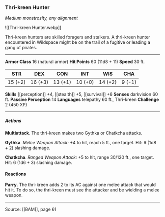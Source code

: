 ### Thri-kreen Hunter
_Medium monstrosity, any alignment_

![[Thri-kreen Hunter.webp]]

Thri-kreen hunters are skilled foragers and stalkers. A thri-kreen hunter encountered in Wildspace might be on the trail of a fugitive or leading a gang of pirates.




---

**Armor Class** 16 (natural armor)
**Hit Points** 60 (11d8 + 11)
**Speed** 30 ft.

| STR     | DEX     | CON     | INT     | WIS     | CHA     |
|---------|---------|---------|---------|---------|---------|
| 15 (+2) | 16 (+3) | 13 (+1) | 10 (+0) | 14 (+2) | 9 (-1) |

**Skills** [[perception]] +4, [[stealth]] +5, [[survival]] +6
**Senses** darkvision 60 ft.
**Passive Perception** 14
**Languages** telepathy 60 ft., Thri-kreen
**Challenge** 2 (450 XP)

---

##### Actions
**Multiattack**. The thri-kreen makes two Gythka or Chatkcha attacks.

**Gythka**. _Melee Weapon Attack:_ +4 to hit, reach 5 ft., one target. Hit: 6 (1d8 + 2) slashing damage.

**Chatkcha**. _Ranged Weapon Attack:_ +5 to hit, range 30/120 ft., one target. Hit: 6 (1d6 + 3) slashing damage.

#### Reactions
**Parry**. The thri-kreen adds 2 to its AC against one melee attack that would hit it. To do so, the thri-kreen must see the attacker and be wielding a melee weapon.


---

Source: [[BAM]], page 61